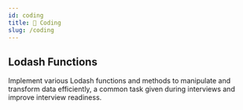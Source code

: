 ```yaml
---
id: coding
title: 📄 Coding
slug: /coding
---
```


## Lodash Functions

Implement various Lodash functions and methods to manipulate and transform data efficiently, a common task given during interviews and improve interview readiness.
